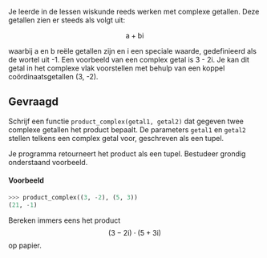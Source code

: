 Je leerde in de lessen wiskunde reeds werken met complexe getallen. Deze getallen zien er steeds als volgt uit:

$$
\mathsf{a+bi}
$$

waarbij a en b reële getallen zijn en i een speciale waarde, gedefinieerd als de wortel uit -1. Een voorbeeld van een complex getal is 3 - 2i. Je kan dit getal in het complexe vlak voorstellen met behulp van een koppel coördinaatsgetallen (3, -2).

## Gevraagd
Schrijf een functie `product_complex(getal1, getal2)` dat gegeven twee complexe getallen het product bepaalt. De parameters `getal1` en `getal2` stellen telkens een complex getal voor, geschreven als een tupel.

Je programma retourneert het product als een tupel. Bestudeer grondig onderstaand voorbeeld. 

#### Voorbeeld

```python
>>> product_complex((3, -2), (5, 3))
(21, -1)
```

Bereken immers eens het product $$\mathsf{(3 - 2i) \cdot (5 + 3i)}$$ op papier.